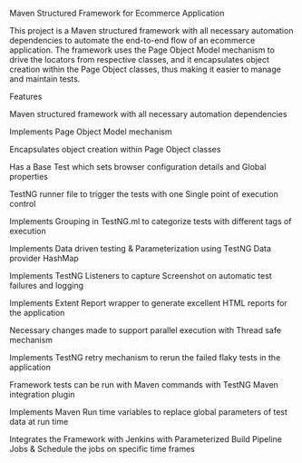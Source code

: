 Maven Structured Framework for Ecommerce Application

This project is a Maven structured framework with all necessary automation dependencies to automate the end-to-end flow of an ecommerce application. 
The framework uses the Page Object Model mechanism to drive the locators from respective classes, and it encapsulates object creation within the Page Object classes, thus making it 
easier to manage and maintain tests.

Features

Maven structured framework with all necessary automation dependencies

Implements Page Object Model mechanism

Encapsulates object creation within Page Object classes

Has a Base Test which sets browser configuration details and Global properties

TestNG runner file to trigger the tests with one Single point of execution control

Implements Grouping in TestNG.ml to categorize tests with different tags of execution

Implements Data driven testing & Parameterization using TestNG Data provider HashMap

Implements TestNG Listeners to capture Screenshot on automatic test failures and logging

Implements Extent Report wrapper to generate excellent HTML reports for the application

Necessary changes made to support parallel execution with Thread safe mechanism

Implements TestNG retry mechanism to rerun the failed flaky tests in the application

Framework tests can be run with Maven commands with TestNG Maven integration plugin

Implements Maven Run time variables to replace global parameters of test data at run time

Integrates the Framework with Jenkins with Parameterized Build Pipeline Jobs & Schedule the jobs on specific time frames

